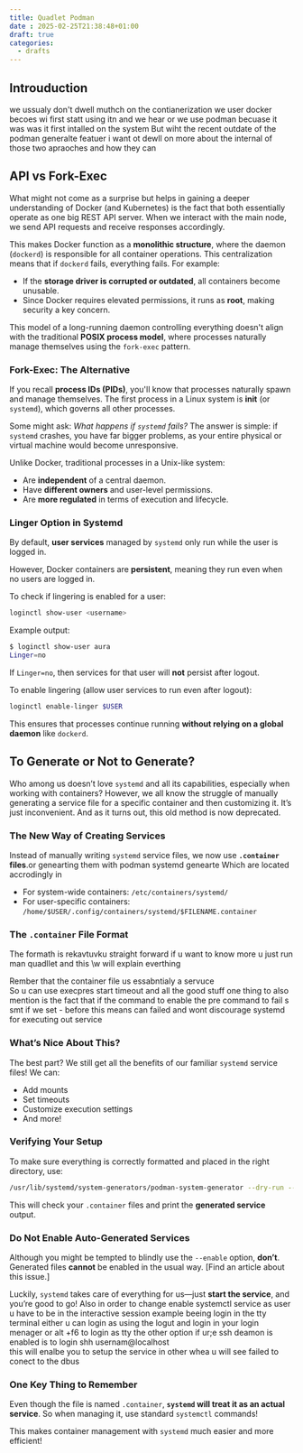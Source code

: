 ```yaml
---
title: Quadlet Podman
date : 2025-02-25T21:38:48+01:00
draft: true
categories: 
  - drafts
---
```


##  Introuduction 
we ussualy don't dwell muthch on the contianerization we user docker becoes wi first statt using itn and we hear 
or we use podman  becuase it was was it first intalled on the system 
But wiht the recent outdate of the podman generalte featuer i want ot dewll on more about the internal of those two apraoches and how they 
can 
<!-- more -->
## API vs Fork-Exec
What might not come as a surprise but helps in gaining a deeper understanding of Docker (and Kubernetes) is the fact that both essentially operate as one big REST API server. When we interact with the main node, we send API requests and receive responses accordingly.

This makes Docker function as a **monolithic structure**, where the daemon (`dockerd`) is responsible for all container operations. This centralization means that if `dockerd` fails, everything fails. For example:
- If the **storage driver is corrupted or outdated**, all containers become unusable.
- Since Docker requires elevated permissions, it runs as **root**, making security a key concern.

This model of a long-running daemon controlling everything doesn't align with the traditional **POSIX process model**, where processes naturally manage themselves using the `fork-exec` pattern.

### **Fork-Exec: The Alternative**
If you recall **process IDs (PIDs)**, you'll know that processes naturally spawn and manage themselves. 
The first process in a Linux system is **init** (or `systemd`), which governs all other processes.

Some might ask: *What happens if `systemd` fails?* The answer is simple: if `systemd` crashes, you have far bigger problems, as your entire physical or virtual machine would become unresponsive.

Unlike Docker, traditional processes in a Unix-like system:

- Are **independent** of a central daemon.
- Have **different owners** and user-level permissions.
- Are **more regulated** in terms of execution and lifecycle.

### **Linger Option in Systemd**
By default, **user services** managed by `systemd` only run while the user is logged in.

However, Docker containers are **persistent**, meaning they run even when no users are logged in.

To check if lingering is enabled for a user:
```bash
loginctl show-user <username>
```
Example output:
```bash
$ loginctl show-user aura
Linger=no
```
If `Linger=no`, then services for that user will **not** persist after logout.

To enable lingering (allow user services to run even after logout):
```bash
loginctl enable-linger $USER
```
This ensures that processes continue running **without relying on a global daemon** like `dockerd`.

## To Generate or Not to Generate?

Who among us doesn’t love `systemd` and all its capabilities, especially when working with containers?
However, we all know the struggle of manually generating a service file for a specific container and then customizing it.
It’s just inconvenient. And as it turns out, this old method is now deprecated. 
### **The New Way of Creating Services**
Instead of manually writing `systemd` service files, we now use **`.container` files**.or genearting them with podman systemd genearte 
Which are located accrodingly  in 
- For system-wide containers: `/etc/containers/systemd/`
- For user-specific containers: `/home/$USER/.config/containers/systemd/$FILENAME.container`

### **The `.container` File Format**

The formath is rekavtuvku straight forward if u want to know more u just run man quadllet and this \w
will explain everthing 

Rember that the container file us essabntialy a servuce \
So u can use execpres start timeout and all the good stuff 
one thing to also mention is the fact that if the command to enable the pre command to fail s
smt if we set - before this means can failed and wont discourage systemd for executing out service 

### **What’s Nice About This?**
The best part? We still get all the benefits of our familiar `systemd` service files! We can:
- Add mounts
- Set timeouts
- Customize execution settings
- And more!

### **Verifying Your Setup**
To make sure everything is correctly formatted and placed in the right directory, use:
```bash
/usr/lib/systemd/system-generators/podman-system-generator --dry-run --user
```
This will check your `.container` files and print the **generated service** output.

### **Do Not Enable Auto-Generated Services**
Although you might be tempted to blindly use the `--enable` option, **don’t**. Generated files **cannot** be enabled in the usual way. [Find an article about this issue.]

Luckily, `systemd` takes care of everything for us—just **start the service**, and you’re good to go!
Also in order to change enable systemctl service as user u have to be in the interactive session 
example beeing login in the tty terminal either u can login as using the logut and login in your login menager 
or alt +f6 to login as tty  the other option if ur;e ssh deamon is enabled is to   login shh usernam@localhost \
this will enalbe you to setup the service 
in other whea u will see failed to conect to the dbus 

### **One Key Thing to Remember**
Even though the file is named `.container`, **`systemd` will treat it as an actual service**. So when managing it, use standard `systemctl` commands!

This makes container management with `systemd` much easier and more efficient!



